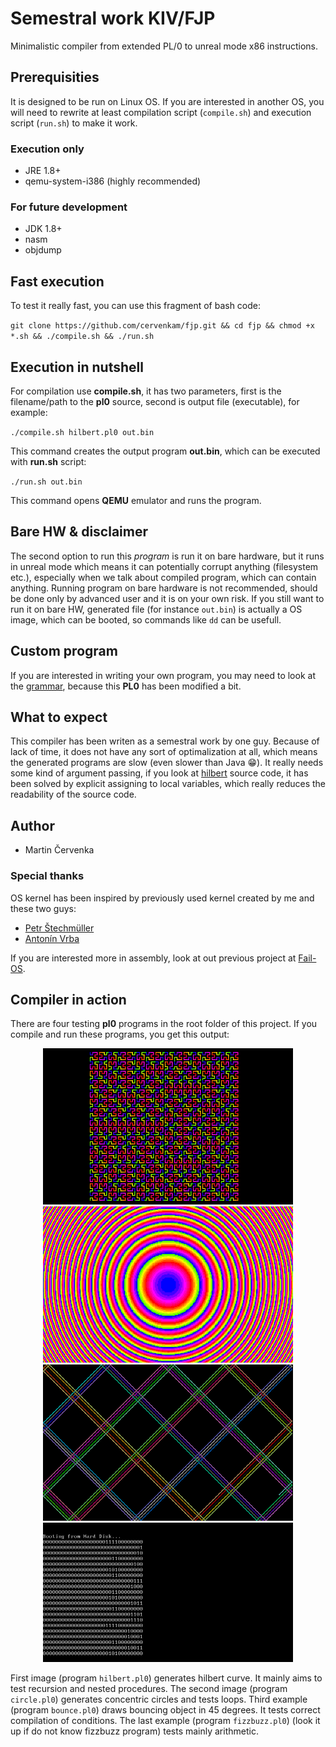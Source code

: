 # Semestral work KIV/FJP
Minimalistic compiler from extended PL/0 to unreal mode x86 instructions.

## Prerequisities
It is designed to be run on Linux OS. If you are interested in another
OS, you will need to rewrite at least compilation script (`compile.sh`)
and execution script (`run.sh`) to make it work.
### Execution only
* JRE 1.8+
* qemu-system-i386 (highly recommended)
### For future development
* JDK 1.8+
* nasm
* objdump

## Fast execution
To test it really fast, you can use this fragment of bash code:

`git clone https://github.com/cervenkam/fjp.git && cd fjp && chmod +x *.sh
&& ./compile.sh && ./run.sh`
## Execution in nutshell
For compilation use **compile.sh**, it has two parameters, first is the
filename/path to the **pl0** source, second is output file (executable),
for example:

`./compile.sh hilbert.pl0 out.bin`

This command creates the output program **out.bin**, which can be executed
with **run.sh** script:

`./run.sh out.bin`

This command opens **QEMU** emulator and runs the program.

## Bare HW & disclaimer
The second option
to run this _program_ is run it on bare hardware, but it runs in unreal
mode which means it can potentially corrupt anything (filesystem etc.),
especially when we talk about compiled program, which can contain anything.
Running program on bare hardware is not recommended, should be done only by
advanced user and it is on your own risk.
If you still want to run it on bare HW, generated file (for instance `out.bin`)
is actually a OS image, which can be booted, so commands like `dd` can be
usefull.

## Custom program
If you are interested in writing your own program, you may need to look
at the [grammar](compiler/pl0.g4), because this **PL0** has been modified
a bit.

## What to expect
This compiler has been writen as a semestral work by one guy. Because of
lack of time, it does not have any sort of optimalization at all, which
means the generated programs are slow (even slower than Java :grin:).
It really needs some kind of argument passing, if you look at
[hilbert](hilbert.pl0) source code, it has been solved by explicit
assigning to local variables, which really reduces the readability
of the source code.
## Author
* Martin &Ccaron;ervenka
### Special thanks
OS kernel has been inspired by previously used kernel created by me and
these two guys:
* [Petr &Scaron;techm&uuml;ller](https://github.com/stechy1)
* [Anton&iacute;n Vrba](https://github.com/Vrbikk)

If you are interested more in assembly, look at out previous project at
[Fail-OS](https://github.com/cervenkam/os/).
## Compiler in action
There are four testing **pl0** programs in the root folder of this project.
If you compile and run these programs, you get this output:
<p align="center">
	<img src="pictures/hilbert.png" width="400px"/>
	<img src="pictures/circle.png" width="400px"/>
	<img src="pictures/bounce.png" width="400px"/>
	<img src="pictures/fizzbuzz.png" width="400px"/>
</p>

First image (program `hilbert.pl0`) generates hilbert curve. It mainly aims to
test recursion and nested procedures. The second image (program `circle.pl0`)
generates concentric circles and tests loops. Third example
(program `bounce.pl0`) draws bouncing object in 45 degrees. It tests correct
compilation of conditions. The last example (program `fizzbuzz.pl0`)
(look it up if do not know fizzbuzz program) tests mainly arithmetic.

